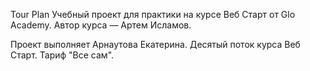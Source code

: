 Tour Plan
Учебный проект для практики на курсе Веб Старт от Glo Academy. Автор курса — Артем Исламов.

Проект выполняет
Арнаутова Екатерина. Десятый поток курса Веб Старт. Тариф "Все сам".
